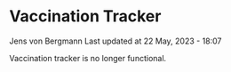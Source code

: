 Vaccination Tracker
================
Jens von Bergmann
Last updated at 22 May, 2023 - 18:07

Vaccination tracker is no longer functional.
